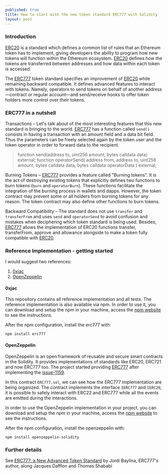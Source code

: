 ```yaml
---
published: true
title: How to start with the new token standard ERC777 with Solidity
layout: post
---
```


### Introduction

[ERC20] is a standard which defines a common list of rules that an Ethereum token has to implement, giving developers the ability to program how new tokens will function within the Ethereum ecosystem. [ERC20] defines how the tokens are transferred between addresses and how data within each token is accessed.

The [ERC777] token standard specifies an improvement of [ERC20] while remaining backward compatible. It defines advanced features to interact with tokens. Namely, operators to send tokens on behalf of another address—contract or regular account—and send/receive hooks to offer token holders more control over their tokens.

### ERC777 in a nutshell

Transactions – Let's talk about of the most interesting features that this new standard is bringing to the world. [ERC777] has a function called `send()` consists in having a transaction with an amount field and a data bit field. Thus the parameters can be freely selected again by the token user and the token operator in order to forward data to the recipient.

>
>	function send(address to, uint256 amount, bytes calldata data) external;
>	    function operatorSend(
>	        address from,
>	        address to,
>	        uint256 amount,
>	        bytes calldata data,
>	        bytes calldata operatorData
>	    ) external;
>


Burning Tokens – [ERC777] provides a feature called "Burning tokens". It is the act of destroying existing tokens that explicitly defines two functions to burn tokens (`burn` and `operatorBurn`). These functions facilitate the integration of the burning process in wallets and dapps. However, the token contract may prevent some or all holders from burning tokens for any reason. The token contract may also define other functions to burn tokens.

Backward Compatibility – The standard does not use `transfer` and `transferFrom` and uses `send` and `operatorSend` to avoid confusion and mistakes when deciphering which token standard is being used. Besides, [ERC777] allows the implementation of ERC20 functions transfer, transferFrom, approve and allowance alongside to make a token fully compatible with [ERC20].

### Reference Implementation - getting started 

I would suggest two references: 
1. [0xjac]
2. [OpenZeppelin]

#### 0xjac

This repository contains all reference implementation and all tests. The reference implementation is also available via npm. In order to use it, you can download and setup the npm in your machine, access the [npm website] to see the instructions.

After the npm configuration, install the erc777 with:

`npm install erc777`

#### OpenZeppelin

OpenZeppelin is an open framework of reusable and secure smart contracts in the Solidity. It provides implementations of standards like ERC20, ERC721 and now ERC777 too. The project started providing [ERC777] after implementing the [issue-1159]. 

In this contract `ERC777.sol`, we can see how the ERC777 implementation are being organized. The contract implements the interface `IERC777` and `IERC20`, it is possible to safely interact with ERC22 and ERC777 while all the events are emitted during the interactions.


In order to use the OpenZeppelin implementation in your project, you can download and setup the npm in your machine, access the [npm website] to see the instructions.

After the npm configuration, install the openzeppelin with:

`npm install openzeppelin-solidity`

### Further details

See [ERC777: a New Advanced Token Standard] by Jordi Baylina, ERC777's author, along Jacques Dafflon and Thomas Shababi

[ERC777]: https://github.com/ethereum/EIPs/issues/777
[ERC20]: https://github.com/ethereum/EIPs/issues/20
[0xjac]: https://github.com/0xjac/ERC777
[OpenZeppelin]: https://docs.openzeppelin.org/v2.3.0/api/token/erc777
[npm website]: https://www.npmjs.com/get-npm
[issue-1159]: https://github.com/OpenZeppelin/openzeppelin-solidity/issues/1159
[ERC777.sol]: https://github.com/OpenZeppelin/openzeppelin-solidity/blob/master/contracts/token/ERC777/ERC777.sol
[ERC777: a New Advanced Token Standard]: https://www.youtube.com/watch?v=CVdZ09iqQj8